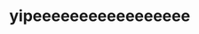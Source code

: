 <html>
<head>
  <meta charset="utf-8">
  <title>yipeeeeeeeeeeeee</title>
  <script src="SpeakHello.js"></script>
  <script src="SpeakGoodBye.js"></script>
  <script src="script.js"></script>
</head>
<body>
  <h1>yipeeeeeeeeeeeeeeeee</h1>
</body>
</html>
